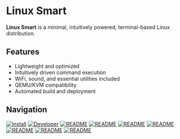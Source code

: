 # Linux Smart

**Linux Smart** is a minimal, intuitively powered, terminal-based Linux distribution.

## Features
- Lightweight and optimized
- Intuitively driven command execution
- WiFi, sound, and essential utilities included
- QEMU/KVM compatibility
- Automated build and deployment

## Navigation
[![Install](https://img.icons8.com/?size=100&id=37823&format=png&color=22C3E6)](https://github.com/linux-smart/linux-smart/blob/main/docs/INSTALL.md)
[![Developer](https://img.icons8.com/?size=100&id=SQzCuGgBP3on&format=png&color=22C3E6)](https://github.com/linux-smart/linux-smart/blob/main/docs/DEVELOPER.md)
[![README](https://img.icons8.com/?size=100&id=VUckOuTyLQ7W&format=png&color=22C3E6)](https://github.com/linux-smart/linux-smart/blob/main/docs/README.md)
[![README](https://img.icons8.com/?size=100&id=ZdiFEhDnZ9kk&format=png&color=22C3E6)](https://github.com/linux-smart/linux-smart/blob/main/docs/RESOURCES.md)
[![README](https://img.icons8.com/?size=100&id=JwQbESRFaaa1&format=png&color=22C3E6)](https://github.com/linux-smart/linux-smart/blob/main/docs/COMMUNITY.md)
[![README](https://img.icons8.com/?size=100&id=MB5CRcW9coKA&format=png&color=22C3E6)](https://github.com/linux-smart/linux-smart/blob/main/docs/BUGS.md)
[![README](https://img.icons8.com/?size=100&id=113122&format=png&color=22C3E6)](https://github.com/linux-smart/linux-smart/blob/main/docs/BUGS.md)
[![README](https://img.icons8.com/?size=100&id=7749&format=png&color=22C3E6)](https://github.com/linux-smart/linux-smart/blob/main/docs/CONTRIBUTION.md)
[![README](https://img.icons8.com/?size=100&id=9blJF1yB01VU&format=png&color=22C3E6)](https://github.com/linux-smart/linux-smart/blob/main/docs/DOCUMENTATION.md)
